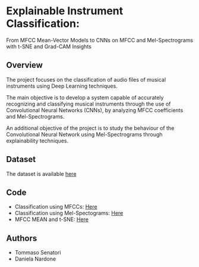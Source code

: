 # Explainable Instrument Classification:
From MFCC Mean-Vector Models to CNNs on MFCC and Mel-Spectrograms with t-SNE and Grad-CAM Insights

## Overview
The project focuses on the classification of audio files of musical instruments using Deep Learning techniques.

The main objective is to develop a system capable of accurately recognizing and classifying musical instruments through the use of Convolutional Neural Networks (CNNs), by analyzing MFCC coefficients and Mel-Spectrograms.

An additional objective of the project is to study the behaviour of the Convolutional Neural Network using Mel-Spectrograms through explainability techniques.
## Dataset
The dataset is available [here](https://www.kaggle.com/datasets/abdulvahap/music-instrunment-sounds-for-classification)
## Code
- Classification using MFCCs: [Here](https://github.com/tommasosenatori/AIEA/blob/main/musical_instrument_classification_mfccs.ipynb)
- Classification using Mel-Spectograms: [Here](https://github.com/tommasosenatori/AIEA/blob/main/musical_instrument_classification_mel-spectograms.ipynb)
- MFCC MEAN and t-SNE: [Here](https://github.com/tommasosenatori/AIEA/blob/main/musical_instrument_classification_mfcc_mean-tsne.ipynb)
## Authors
- Tommaso Senatori
- Daniela Nardone
